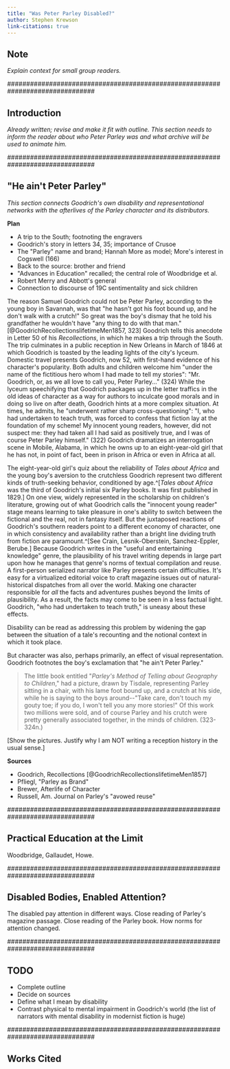 ```yaml
---
title: "Was Peter Parley Disabled?"
author: Stephen Krewson
link-citations: true
---
```


## Note

*Explain context for small group readers.*


###############################################################################
## Introduction

*Already written; revise and make it fit with outline. This section needs to inform the reader about who Peter Parley was and what archive will be used to animate him.*


###############################################################################
## "He ain't Peter Parley"

*This section connects Goodrich's own disability and representational networks with the afterlives of the Parley character and its distributors.*

**Plan**
- A trip to the South; footnoting the engravers
- Goodrich's story in letters 34, 35; importance of Crusoe
- The "Parley" name and brand; Hannah More as model; More's interest in Cogswell (166)
- Back to the source: brother and friend
- "Advances in Education" recalled; the central role of Woodbridge et al.
- Robert Merry and Abbott's general
- Connection to discourse of 19C sentimentality and sick children

The reason Samuel Goodrich could not be Peter Parley, according to the young boy in Savannah, was that "he hasn't got his foot bound up, and he don't walk with a crutch!" So great was the boy's dismay that he told his grandfather he wouldn't have "any thing to do with that man." [@GoodrichRecollectionslifetimeMen1857, 323] Goodrich tells this anecdote in Letter 50 of his *Recollections*, in which he makes a trip through the South. The trip culminates in a public reception in New Orleans in March of 1846 at which Goodrich is toasted by the leading lights of the city's lyceum. Domestic travel presents Goodrich, now 52, with first-hand evidence of his character's popularity. Both adults and children welcome him "under the name of the fictitious hero whom I had made to tell my stories": "Mr. Goodrich, or, as we all love to call you, Peter Parley..." (324) While the lyceum speechifying that Goodrich packages up in the letter traffics in the old ideas of character as a way for authors to inculcate good morals and in doing so live on after death, Goodrich hints at a more complex situation. At times, he admits, he "underwent rather sharp cross-questioning": "I, who had undertaken to teach truth, was forced to confess that fiction lay at the foundation of my scheme! My innocent young readers, however, did not suspect me: they had taken all I had said as positively true, and I was of course Peter Parley himself." (322) Goodrich dramatizes an interrogation scene in Mobile, Alabama, in which he owns up to an eight-year-old girl that he has not, in point of fact, been in prison in Africa or even in Africa at all.

The eight-year-old girl's quiz about the reliability of *Tales about Africa* and the young boy's aversion to the crutchless Goodrich represent two different kinds of truth-seeking behavior, conditioned by age.^[*Tales about Africa* was the third of Goodrich's initial six Parley books. It was first published in 1829.] On one view, widely represented in the scholarship on children's literature, growing out of what Goodrich calls the "innocent young reader" stage means learning to take pleasure in one's ability to switch between the fictional and the real, not in fantasy itself. But the juxtaposed reactions of Goodrich's southern readers point to a different economy of character, one in which consistency and availability rather than a bright line dviding truth from fiction are paramount.^[See Crain, Lesnik-Oberstein, Sanchez-Eppler, Berube.] Because Goodrich writes in the "useful and entertaining knowledge" genre, the plausibility of his travel writing depends in large part upon how he manages that genre's norms of textual compilation and reuse. A first-person serialized narrator like Parley presents certain difficulties. It's easy for a virtualized editorial voice to craft magazine issues out of natural-historical dispatches from all over the world. Making one character responsible for *all* the facts and adventures pushes beyond the limits of plausibility. As a result, the facts may come to be seen in a less factual light. Goodrich, "who had undertaken to teach truth," is uneasy about these effects.

Disability can be read as addressing this problem by widening the gap between the situation of a tale's recounting and the notional context in which it took place. 

But character was also, perhaps primarily, an effect of visual representation. Goodrich footnotes the boy's exclamation that "he ain't Peter Parley."

> The little book entitled "*Parley's Method of Telling about Geography to Children*," had a picture, drawn by Tisdale, representing Parley sitting in a chair, with his lame foot bound up, and a crutch at his side, while he is saying to the boys around--"Take care, don't touch my gouty toe; if you do, I won't tell you any more stories!" Of this work two millions were sold, and of course Parley and his crutch were pretty generally associated together, in the minds of children. (323-324n.)

[Show the pictures. Justify why I am NOT writing a reception history in the usual sense.]






**Sources**
- Goodrich, Recollections [@GoodrichRecollectionslifetimeMen1857]
- Pfliegl, "Parley as Brand"
- Brewer, Afterlife of Character
- Russell, Am. Journal on Parley's "avowed reuse"




###############################################################################
## Practical Education at the Limit

Woodbridge, Gallaudet, Howe. 


###############################################################################
## Disabled Bodies, Enabled Attention?

The disabled pay attention in different ways. Close reading of Parley's magazine passage. Close reading of the Parley book. How norms for attention changed.


###############################################################################
## TODO

- Complete outline
- Decide on sources
- Define what I mean by disability
- Contrast physical to mental impairment in Goodrich's world (the list of narrators with mental disability in modernist fiction is huge)

###############################################################################
## Works Cited
